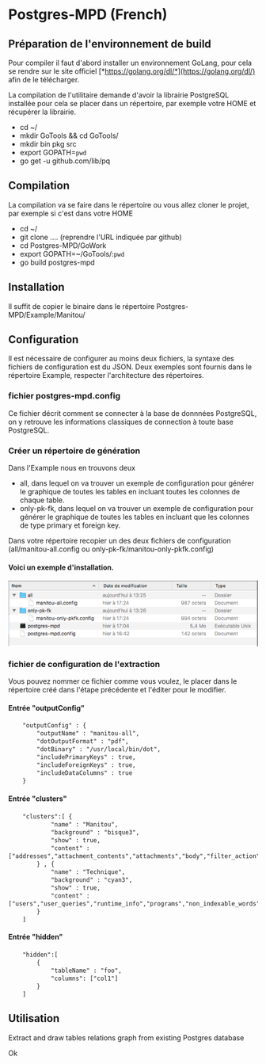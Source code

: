 # Postgres-MPD (French)

## Préparation de l'environnement de build

Pour compiler il faut d'abord installer un environnement GoLang, pour cela se rendre sur le site officiel [*https://golang.org/dl/*](https://golang.org/dl/) afin de le télécharger.

La compilation de l'utilitaire demande d'avoir la librairie PostgreSQL installée pour cela se placer dans un répertoire, par exemple votre HOME et récupérer la librairie.

   -   cd ~/
   -   mkdir GoTools && cd GoTools/
   -   mkdir bin pkg src
   -   export GOPATH=`pwd`
   -   go get -u github.com/lib/pq

## Compilation

La compilation va se faire dans le répertoire ou vous allez cloner le projet, par exemple si c'est dans votre HOME

   -   cd ~/
   -   git clone .... (reprendre l'URL indiquée par github)
   -   cd Postgres-MPD/GoWork
   -   export GOPATH=~/GoTools/:`pwd`
   -   go build postgres-mpd

## Installation

Il suffit de copier le binaire dans le répertoire Postgres-MPD/Example/Manitou/

## Configuration

Il est nécessaire de configurer au moins deux fichiers, la syntaxe des fichiers de configuration est du JSON. Deux exemples sont fournis dans le répertoire Example, respecter l'architecture des répertoires.

### fichier postgres-mpd.config

Ce fichier décrit comment se connecter à la base de donnnées PostgreSQL, on y retrouve les informations classiques de connection à toute base PostgreSQL.

### Créer un répertoire de génération

Dans l'Example nous en trouvons deux

   -   all, dans lequel on va trouver un exemple de configuration pour générer le graphique de toutes les tables en incluant toutes les colonnes de chaque table.
   -   only-pk-fk, dans lequel on va trouver un exemple de configuration pour générer le graphique de toutes les tables en incluant que les colonnes de type primary et foreign key.

Dans votre répertoire recopier un des deux fichiers de configuration (all/manitou-all.config ou only-pk-fk/manitou-only-pkfk.config)

#### Voici un exemple d'installation.

![Exemple d'installation](imgs/installation.png)

### fichier de configuration de l'extraction

Vous pouvez nommer ce fichier comme vous voulez, le placer dans le répertoire créé dans l'étape précédente et l'éditer pour le modifier.

#### Entrée "outputConfig"

```
	"outputConfig" : {
		"outputName" : "manitou-all",
		"dotOutputFormat" : "pdf",
		"dotBinary" : "/usr/local/bin/dot",
		"includePrimaryKeys" : true,
		"includeForeignKeys" : true,
		"includeDataColumns" : true
	}
```

#### Entrée "clusters"

```
	"clusters":[ {
			"name" : "Manitou",
			"background" : "bisque3",
			"show" : true,
			"content" : ["addresses","attachment_contents","attachments","body","filter_action","filter_expr","header","identities","import_mbox","inverted_word_index","mail","mail_addresses","mail_tags","mailing_data","mailing_definition","mailing_run","notes","raw_mail","tags","tags_words","words"]
		} , {
			"name" : "Technique",
			"background" : "cyan3",
			"show" : true,
			"content" : ["users","user_queries","runtime_info","programs","non_indexable_words","mime_types","mail_template","mail_status","jobs_queue","import_message","global_notepad","forward_addresses","filter_log","files","config"]
		} 
	]
```

#### Entrée "hidden"

```
	"hidden":[
		{
			"tableName" : "foo",
			"columns": ["col1"]
		}
	]
```

## Utilisation

Extract and draw tables relations graph from existing Postgres database 

Ok
